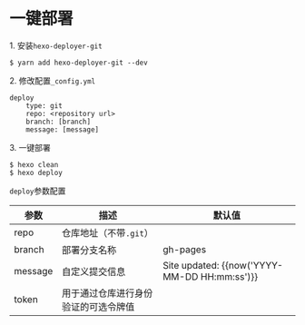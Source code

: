 # 一键部署

1\. 安装`hexo-deployer-git`
```
$ yarn add hexo-deployer-git --dev
```
2\. 修改配置`_config.yml`
```
deploy
	type: git
	repo: <repository url>
	branch: [branch]
	message: [message]
```
3\. 一键部署
```
$ hexo clean
$ hexo deploy
```
`deploy`参数配置

| 参数 | 描述 | 默认值 |
| --- | --- | --- |
| repo | 仓库地址（不带`.git`） |
| branch | 部署分支名称 | gh-pages |
| message | 自定义提交信息 | Site updated: {{now('YYYY-MM-DD HH:mm:ss')}} |
| token | 用于通过仓库进行身份验证的可选令牌值 |